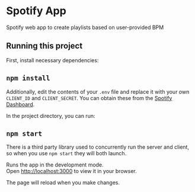# Spotify App

Spotify web app to create playlists based on user-provided BPM

## Running this project

First, install necessary dependencies:

## `npm install`

Additionally, edit the contents of your `.env` file and replace it with your own `CLIENT_ID` and `CLIENT_SECRET`. You can obtain these from the [Spotify Dashboard](https://developer.spotify.com/dashboard).

In the project directory, you can run:

## `npm start`

There is a third party library used to concurrently run the server and client, so when you use `npm start` they will both launch.

Runs the app in the development mode.\
Open [http://localhost:3000](http://localhost:3000) to view it in your browser.

The page will reload when you make changes.
